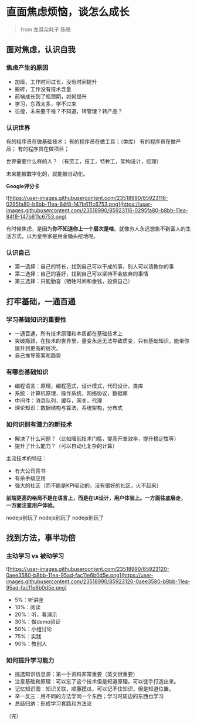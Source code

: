 # 直面焦虑烦恼，谈怎么成长

> from 左耳朵耗子 陈皓
> 

## 面对焦虑，认识自我

### 焦虑产生的原因

- 加班，工作时间过长，没有时间提升
- 搬砖，工作没有技术含量
- 前端成长到了瓶颈期，如何提升
- 学习，东西太多，学不过来
- 彷徨，未来要干啥？不知道，转管理？转产品？

<!--more-->

### 认识世界

有的程序员在做基础技术；
有的程序员在做工具；（类库）
有的程序员在做产品；
有的程序员在做项目；

世界需要什么样的人？
（有劳工，技工，特种工，架构设计，经理）

未来能被数字化的，就能被自动化。

**Google评分卡**

![https://user-images.githubusercontent.com/23518990/85923116-0295fa80-b8bb-11ea-84f8-147b611c6753.png](https://user-images.githubusercontent.com/23518990/85923116-0295fa80-b8bb-11ea-84f8-147b611c6753.png)

有时候焦虑，是因为**你不知道你上一个层次是啥**。就像穷人永远想象不到富人的生活方式，以为皇帝家是用金锄头挖地呢。

### 认识自己

- 第一选择：自己的特长，找到自己可以干成的事，别人可以请教你的事
- 第二选择：自己的喜好，找到自己可以坚持不会放弃的事情
- 第三选择：只能勤奋（牺牲时间和金钱，投资自己）

## 打牢基础，一通百通

### 学习基础知识的重要性

- 一通百通，所有技术原理和本质都在基础技术上
- 突破瓶颈，在技术的世界里，量变永远无法导致质变，只有基础知识，能带你提升到更高的层次。
- 自己推导答案和趋势

### 有哪些基础知识

- 编程语言：原理，编程范式，设计模式，代码设计，类库
- 系统：计算机原理，操作系统，网络协议，数据库
- 中间件：消息队列，缓存，网关，代理
- 理论知识：数据结构与算法，系统架构，分布式

### 如何识别有潜力的新技术

- 解决了什么问题？（比如降低技术门槛，提高开发效率，提升稳定性等）
- 提升了什么能力？（可以自动化复杂的计算）

主流技术的特征：

- 有大公司背书
- 有杀手级应用
- 强大的社区（而不能是KPI驱动的，没有很好的社区，火不起来）

**前端更高的格局不是在语言上，而是在UI设计，用户体验上。一方面往底层走，一方面注意用户体验。**

nodejs别玩了
nodejs别玩了
nodejs别玩了

## 找到方法，事半功倍

### 主动学习 vs 被动学习

![https://user-images.githubusercontent.com/23518990/85923120-0aee3580-b8bb-11ea-95ad-fac11e6b0d5e.png](https://user-images.githubusercontent.com/23518990/85923120-0aee3580-b8bb-11ea-95ad-fac11e6b0d5e.png)

- 5%：听讲座
- 10%：阅读
- 20%：听，看演示
- 30%：做demo验证
- 50%：小组讨论
- 75%：实践
- 90%：教别人

### 如何提升学习能力

- 挑选知识信息源：第一手资料非常重要（英文很重要）
- 注意基础和原理：可以忘了这个技术但是知道原理，可以徒手打造出来。
- 记忆知识图：知识关联，顺藤摸瓜，可以记不住知识，但是知道位置。
- 举一反三：用不同的方法学同一个东西；学习时周边的东西也学习
- 总结归纳：形成学习套路和方法论

（完）